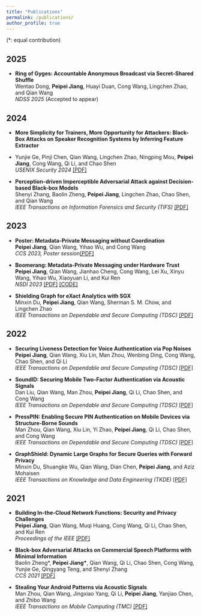 ```yaml
---
title: "Publications"
permalink: /publications/
author_profile: true
---
```

(*: equal contribution)

## 2025
* <b>Ring of Gyges: Accountable Anonymous Broadcast via Secret-Shared Shuffle</b><br>
Wentao Dong, **Peipei Jiang**, Huayi Duan, Cong Wang, Lingchen Zhao, and Qian Wang<br>
<i>NDSS 2025</i> (Accepted to appear)<br>


## 2024

* <b>More Simplicity for Trainers, More Opportunity for Attackers: Black-Box Attacks on Speaker Recognition Systems by Inferring Feature Extractor</b><br>
* Yunjie Ge, Pinji Chen, Qian Wang, Lingchen Zhao, Ningping Mou, **Peipei Jiang**, Cong Wang, Qi Li, and Chao Shen<br>
<i>USENIX Security 2024</i> [[PDF]](https://www.usenix.org/conference/usenixsecurity24/presentation/ge-attacks)<br>


* <b>Perception-driven Imperceptible Adversarial Attack against Decision-based Black-box Models</b><br>
Shenyi Zhang, Baolin Zheng, **Peipei Jiang**, Lingchen Zhao, Chao Shen, and Qian Wang<br>
<i>IEEE Transactions on Information Forensics and Security (TIFS)</i> [[PDF]](https://ieeexplore.ieee.org/abstract/document/10415445)<br>




## 2023

* <b>Poster: Metadata-Private Messaging without Coordination</b><br>
**Peipei Jiang**, Qian Wang, Yihao Wu, and Cong Wang<br>
<i>CCS 2023, Poster session</i>[[PDF]](https://dl.acm.org/doi/abs/10.1145/3576915.3624385)<br>

* <b>Boomerang: Metadata-Private Messaging under Hardware Trust</b><br>
**Peipei Jiang**, Qian Wang, Jianhao Cheng, Cong Wang, Lei Xu, Xinyu Wang, Yihao Wu, Xiaoyuan Li, and Kui Ren<br>
<i>NSDI 2023</i> [[PDF]](https://www.usenix.org/conference/nsdi23/presentation/jiang) [[CODE]](https://github.com/CongGroup/boomerang)<br>

* <b>Shielding Graph for eXact Analytics with SGX</b><br>
Minxin Du, **Peipei Jiang**, Qian Wang, Sherman S. M. Chow, and Lingchen Zhao<br>
<i>IEEE Transactions on Dependable and Secure Computing (TDSC) </i> [[PDF]](https://ieeexplore.ieee.org/document/10032586)<br>


## 2022

* <b>Securing Liveness Detection for Voice Authentication via Pop Noises</b><br>
**Peipei Jiang**, Qian Wang, Xiu Lin, Man Zhou, Wenbing Ding, Cong Wang, Chao Shen, and Qi Li<br>
<i>IEEE Transactions on Dependable and Secure Computing (TDSC) </i> [[PDF]](https://ieeexplore.ieee.org/abstract/document/9744556)<br>

* <b>SoundID: Securing Mobile Two-Factor Authentication via Acoustic Signals</b><br>
Dan Liu, Qian Wang, Man Zhou, **Peipei Jiang**, Qi Li, Chao Shen, and Cong Wang<br>
<i>IEEE Transactions on Dependable and Secure Computing (TDSC) </i> [[PDF]](https://ieeexplore.ieee.org/document/9743659)<br>

* <b>PressPIN: Enabling Secure PIN Authentication on Mobile Devices via Structure-Borne Sounds</b><br>
Man Zhou, Qian Wang, Xiu Lin, Yi Zhao, **Peipei Jiang**, Qi Li, Chao Shen, and Cong Wang<br>
<i>IEEE Transactions on Dependable and Secure Computing (TDSC) </i> [[PDF]](https://ieeexplore.ieee.org/abstract/document/9714878)<br>

* <b>GraphShield: Dynamic Large Graphs for Secure Queries with Forward Privacy</b><br>
Minxin Du, Shuangke Wu, Qian Wang, Dian Chen, **Peipei Jiang**, and Aziz Mohaisen<br>
<i>IEEE Transactions on Knowledge and Data Engineering (TKDE) </i> [[PDF]](https://ieeexplore.ieee.org/abstract/document/9714878)<br>

## 2021

* <b>Building In-the-Cloud Network Functions: Security and Privacy Challenges</b><br>
**Peipei Jiang**, Qian Wang, Muqi Huang, Cong Wang, Qi Li, Chao Shen, and Kui Ren<br>
<i>Proceedings of the IEEE</i> [[PDF]](https://ieeexplore.ieee.org/document/9645060)<br>


* <b>Black-box Adversarial Attacks on Commercial Speech Platforms with Minimal Information</b><br>
Baolin Zheng*, <b>Peipei Jiang*</b>, Qian Wang, Qi Li, Chao Shen, Cong Wang, Yunjie Ge, Qingyang Teng, and Shenyi Zhang<br>
<i>CCS 2021 </i> [[PDF]](https://dl.acm.org/doi/abs/10.1145/3460120.3485383)<br>


* <b>Stealing Your Android Patterns via Acoustic Signals</b><br>
Man Zhou, Qian Wang, Jingxiao Yang, Qi Li, **Peipei Jiang**, Yanjiao Chen, and Zhibo Wang<br>
<i>IEEE Transactions on Mobile Computing (TMC) </i> [[PDF]](https://ieeexplore.ieee.org/document/8937012?tdsourcetag=s_pctim_aiomsg)<br>



